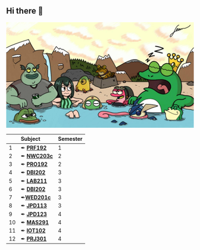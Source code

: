 ## Hi there 👋

<img src="https://github.com/FPT-Xavalo/.github/blob/main/profile/frog.jpg" alt="Frog">

| |  Subject  | Semester |
| :--- | :---  |  :---  |
| 1 | ✒ [**PRF192**](https://github.com/FPT-Xavalo/PRF192) | 1 |
| 2 | ✒ [**NWC203c**](https://github.com/FPT-Xavalo/NWC203c) | 2 |
| 3 | ✒ [**PRO192**](https://github.com/FPT-Xavalo/PRO192) | 2 |
| 4 |✒ [**DBI202**](https://github.com/FPT-Xavalo/OSG202) | 3 |
| 5 | ✒ [**LAB211**](https://github.com/FPT-Xavalo/LAB211) | 3 |
| 6 |✒ [**DBI202**](https://github.com/FPT-Xavalo/DBI202) | 3 |
| 7 |  ✒[**WED201c**](https://github.com/FPT-Xavalo/WED201c) | 3 |
| 8 |✒ [**JPD113**](https://github.com/FPT-Xavalo/JPD113) | 3 |
| 9 |✒ [**JPD123**](https://github.com/FPT-Xavalo/JPD123) | 4 |
| 10 | ✒ [**MAS291**](https://github.com/FPT-Xavalo/MAS291) | 4 |
| 11 | ✒ [**IOT102**](https://github.com/FPT-Xavalo/IOT102) | 4 |
| 12 |✒ [**PRJ301**](https://github.com/FPT-Xavalo/PRJ301) | 4 |

